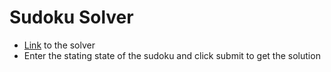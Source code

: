 # Sudoku Solver
- [Link](https://kajladevesh.github.io/Sudoku_solver/) to the solver
- Enter the stating state of the sudoku and click submit to get the solution
